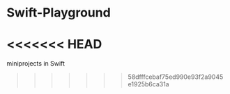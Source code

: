 # Swift-Playground
<<<<<<< HEAD
=======
miniprojects in Swift
>>>>>>> 58dfffcebaf75ed990e93f2a9045e1925b6ca31a
